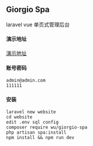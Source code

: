 ## Giorgio Spa
laravel vue 单页式管理后台


#### 演示地址
[ 演示地址 ](http://test.m-finder.com/admin)

#### 账号密码
```
admin@admin.com
111111
```

#### 安装
```
laravel new website
cd website
edit .env sql config
composer require wu/giorgio-spa
php artisan spa:install
npm install && npm run dev
```


